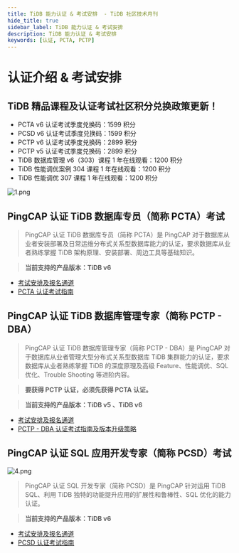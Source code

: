 ```yaml
---
title: TiDB 能力认证 & 考试安排  - TiDB 社区技术月刊
hide_title: true
sidebar_label: TiDB 能力认证 & 考试安排
description: TiDB 能力认证 & 考试安排
keywords: [认证, PCTA, PCTP]
---
```


# 认证介绍 & 考试安排

## **TiDB** **精品课程及认证考试社区积分兑换政策更新！**

- PCTA v6 认证考试季度兑换码：1599 积分
- PCSD v6 认证考试季度兑换码：1599 积分
- PCTP v6 认证考试季度兑换码：2899 积分
- PCTP v5 认证考试季度兑换码：2899 积分
- TiDB 数据库管理 v6（303）课程 1 年在线观看：1200 积分
-  TiDB 性能调优案例 304 课程 1 年在线观看：1200 积分
- TiDB 性能调优 307 课程 1 年在线观看：1200 积分


![1.png](https://img2.pingcap.com/forms/6/7/67c83f326f20e3708f01402facdda1206e0623e6.png)

## PingCAP 认证 TiDB 数据库专员（简称 PCTA）考试

> PingCAP 认证 TiDB 数据库专员（简称 PCTA）是 PingCAP 对于数据库从业者安装部署及日常运维分布式关系型数据库能力的认证，要求数据库从业者熟练掌握 TiDB 架构原理、安装部署、周边工具等基础知识。

> **当前支持的产品版本：TiDB v6**

- [考试安排及报名通道](https://learn.pingcap.com/learner/exam-market/list?category=PCTA)
- [PCTA 认证考试指南](https://asktug.com/t/topic/694465)

## PingCAP 认证 TiDB 数据库管理专家（简称 PCTP - DBA）

> PingCAP 认证 TiDB 数据库管理专家（简称 PCTP - DBA）是 PingCAP 对于数据库从业者管理大型分布式关系型数据库 TiDB 集群能力的认证，要求数据库从业者熟练掌握 TiDB 的深度原理及高级 Feature、性能调优、SQL 优化、Trouble Shooting 等进阶内容。

> **要获得 PCTP 认证，必须先获得 PCTA 认证。**

> **当前支持的产品版本：TiDB v5 、TiDB v6**

- [考试安排及报名通道](https://learn.pingcap.com/learner/exam-market/list?category=PCTP)
- [PCTP - DBA 认证考试指南及版本升级策略](https://asktug.com/t/topic/994110)

## PingCAP 认证 SQL 应用开发专家（简称 PCSD）考试

![4.png](https://img2.pingcap.com/forms/4/5/452a086398efb2a71e889405d842706270f93299.png)

> PingCAP 认证 SQL 开发专家（简称 PCSD）是 PingCAP 针对运用 TiDB SQL、利用 TiDB 独特的功能提升应用的扩展性和鲁棒性、SQL 优化的能力认证。

> **当前支持的产品版本：TiDB v6**

- [考试安排及报名通道](https://learn.pingcap.com/learner/exam-market/list?category=PCSD)
- [PCSD 认证考试指南](https://asktug.com/t/topic/994111)
